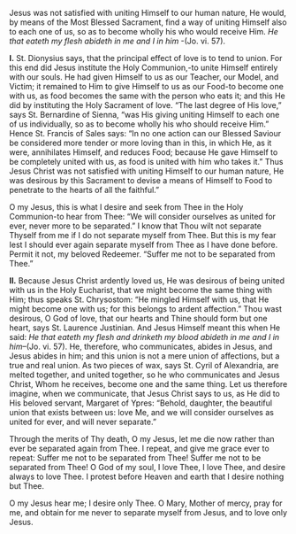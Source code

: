 
Jesus was not satisfied with uniting Himself to our human nature, He would, by means of the Most Blessed Sacrament, find a way of uniting Himself also to each one of us, so as to become wholly his who would receive Him. _He that eateth my flesh abideth in me and I in him_ -(Jo. vi. 57).

**I\.** St. Dionysius says, that the principal effect of love is to tend to union. For this end did Jesus institute the Holy Communion,-to unite Himself entirely with our souls. He had given Himself to us as our Teacher, our Model, and Victim; it remained to Him to give Himself to us as our Food-to become one with us, as food becomes the same with the person who eats it; and this He did by instituting the Holy Sacrament of love. “The last degree of His love,” says St. Bernardine of Sienna, “was His giving uniting Himself to each one of us individually, so as to become wholly his who should receive Him.” Hence St. Francis of Sales says: “In no one action can our Blessed Saviour be considered more tender or more loving than in this, in which He, as it were, annihilates Himself, and reduces Food; because He gave Himself to be completely united with us, as food is united with him who takes it.” Thus Jesus Christ was not satisfied with uniting Himself to our human nature, He was desirous by this Sacrament to devise a means of Himself to Food to penetrate to the hearts of all the faithful.”

O my Jesus, this is what I desire and seek from Thee in the Holy Communion-to hear from Thee: “We will consider ourselves as united for ever, never more to be separated.” I know that Thou wilt not separate Thyself from me if I do not separate myself from Thee. But this is my fear Iest I should ever again separate myself from Thee as I have done before. Permit it not, my beloved Redeemer. “Suffer me not to be separated from Thee.”

**II\.** Because Jesus Christ ardently loved us, He was desirous of being united with us in the Holy Eucharist, that we might become the same thing with Him; thus speaks St. Chrysostom: “He mingled Himself with us, that He might become one with us; for this belongs to ardent affection.” Thou wast desirous, O God of love, that our hearts and Thine should form but one heart, says St. Laurence Justinian. And Jesus Himself meant this when He said: _He that eateth my flesh and drinketh my blood abideth in me and I in him_–(Jo. vi. 57). He, therefore, who communicates, abides in Jesus, and Jesus abides in him; and this union is not a mere union of affections, but a true and real union. As two pieces of wax, says St. Cyril of Alexandria, are melted together, and united together, so he who communicates and Jesus Christ, Whom he receives, become one and the same thing. Let us therefore imagine, when we communicate, that Jesus Christ says to us, as He did to His beloved servant, Margaret of Ypres: “Behold, daughter, the beautiful union that exists between us: love Me, and we will consider ourselves as united for ever, and will never separate.”

Through the merits of Thy death, O my Jesus, let me die now rather than ever be separated again from Thee. I repeat, and give me grace ever to repeat: Suffer me not to be separated from Thee! Suffer me not to be separated from Thee! O God of my soul, I love Thee, I love Thee, and desire always to love Thee. I protest before Heaven and earth that I desire nothing but Thee.

O my Jesus hear me; I desire only Thee. O Mary, Mother of mercy, pray for me, and obtain for me never to separate myself from Jesus, and to love only Jesus.


